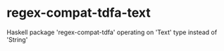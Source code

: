 # regex-compat-tdfa-text
Haskell package 'regex-compat-tdfa' operating on 'Text' type instead of 'String'
